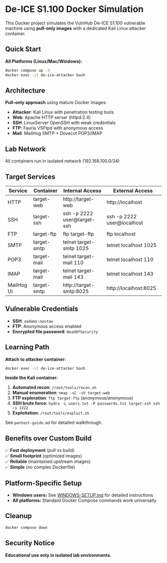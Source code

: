 # De-ICE S1.100 Docker Simulation

This Docker project simulates the VulnHub De-ICE S1.100 vulnerable machine using **pull-only images** with a dedicated Kali Linux attacker container.

## Quick Start

**All Platforms (Linux/Mac/Windows):**
```bash
docker compose up -d
docker exec -it de-ice-attacker bash
```

## Architecture

**Pull-only approach** using mature Docker images:
- **Attacker**: Kali Linux with penetration testing tools
- **Web**: Apache HTTP server (httpd:2.4)
- **SSH**: LinuxServer OpenSSH with weak credentials
- **FTP**: Fauria VSFtpd with anonymous access
- **Mail**: MailHog SMTP + Dovecot POP3/IMAP

## Lab Network
All containers run in isolated network (192.168.100.0/24)

## Target Services

| Service | Container | Internal Access | External Access |
|---------|-----------|-----------------|-----------------|
| HTTP | target-web | http://target-web | http://localhost |
| SSH | target-ssh | ssh -p 2222 user@target-ssh | ssh -p 2222 user@localhost |
| FTP | target-ftp | ftp target-ftp | ftp localhost |
| SMTP | target-smtp | telnet target-smtp 1025 | telnet localhost 1025 |
| POP3 | target-mail | telnet target-mail 110 | telnet localhost 110 |
| IMAP | target-mail | telnet target-mail 143 | telnet localhost 143 |
| MailHog UI | target-smtp | http://target-smtp:8025 | http://localhost:8025 |

## Vulnerable Credentials

- **SSH**: `aadams:nostaw`
- **FTP**: Anonymous access enabled
- **Encrypted file password**: `HeadOfSecurity`

## Learning Path

**Attach to attacker container:**
```bash
docker exec -it de-ice-attacker bash
```

**Inside the Kali container:**

1. **Automated recon**: `/root/tools/recon.sh`
2. **Manual enumeration**: `nmap -sC -sV target-web`
3. **FTP exploration**: `ftp target-ftp` (anonymous/anonymous)
4. **SSH brute force**: `hydra -L users.txt -P passwords.txt target-ssh ssh -s 2222`
5. **Exploitation**: `/root/tools/exploit.sh`

See `pentest-guide.md` for detailed walkthrough.

## Benefits over Custom Build

✅ **Fast deployment** (pull vs build)  
✅ **Small footprint** (optimized images)  
✅ **Reliable** (maintained upstream images)  
✅ **Simple** (no complex Dockerfile)  

## Platform-Specific Setup

- **Windows users:** See [WINDOWS-SETUP.md](WINDOWS-SETUP.md) for detailed instructions
- **All platforms:** Standard Docker Compose commands work universally

## Cleanup

```bash
docker compose down
```

## Security Notice

**Educational use only in isolated lab environments.**